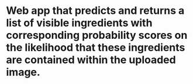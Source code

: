 # Web app that  predicts and returns a list of visible ingredients with corresponding probability scores on the likelihood that these ingredients are contained within the uploaded image.
